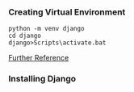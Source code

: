 ### Creating Virtual Environment
```
python -m venv django
cd django
django>Scripts\activate.bat
```
[Further Reference](https://dojang.io/mod/page/view.php?id=2470)

### Installing Django
